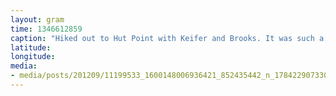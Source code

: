 ```yaml
---
layout: gram
time: 1346612859
caption: "Hiked out to Hut Point with Keifer and Brooks. It was such a beautiful evening."
latitude: 
longitude: 
media:
- media/posts/201209/11199533_1600148006936421_852435442_n_17842290733000351.jpg
---
```

